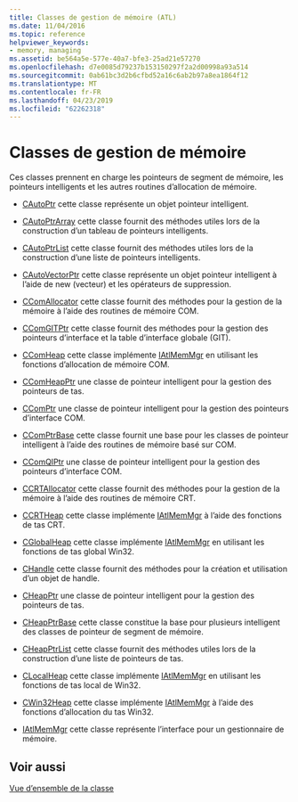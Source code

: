 ```yaml
---
title: Classes de gestion de mémoire (ATL)
ms.date: 11/04/2016
ms.topic: reference
helpviewer_keywords:
- memory, managing
ms.assetid: be564a5e-577e-40a7-bfe3-25ad21e57270
ms.openlocfilehash: d7e0085d79237b153150297f2a2d00998a93a514
ms.sourcegitcommit: 0ab61bc3d2b6cfbd52a16c6ab2b97a8ea1864f12
ms.translationtype: MT
ms.contentlocale: fr-FR
ms.lasthandoff: 04/23/2019
ms.locfileid: "62262318"
---
```

# <a name="memory-management-classes"></a>Classes de gestion de mémoire

Ces classes prennent en charge les pointeurs de segment de mémoire, les pointeurs intelligents et les autres routines d’allocation de mémoire.

- [CAutoPtr](../atl/reference/cautoptr-class.md) cette classe représente un objet pointeur intelligent.

- [CAutoPtrArray](../atl/reference/cautoptrarray-class.md) cette classe fournit des méthodes utiles lors de la construction d’un tableau de pointeurs intelligents.

- [CAutoPtrList](../atl/reference/cautoptrlist-class.md) cette classe fournit des méthodes utiles lors de la construction d’une liste de pointeurs intelligents.

- [CAutoVectorPtr](../atl/reference/cautovectorptr-class.md) cette classe représente un objet pointeur intelligent à l’aide de new (vecteur) et les opérateurs de suppression.

- [CComAllocator](../atl/reference/ccomallocator-class.md) cette classe fournit des méthodes pour la gestion de la mémoire à l’aide des routines de mémoire COM.

- [CComGITPtr](../atl/reference/ccomgitptr-class.md) cette classe fournit des méthodes pour la gestion des pointeurs d’interface et la table d’interface globale (GIT).

- [CComHeap](../atl/reference/ccomheap-class.md) cette classe implémente [IAtlMemMgr](../atl/reference/iatlmemmgr-class.md) en utilisant les fonctions d’allocation de mémoire COM.

- [CComHeapPtr](../atl/reference/ccomheapptr-class.md) une classe de pointeur intelligent pour la gestion des pointeurs de tas.

- [CComPtr](../atl/reference/ccomptr-class.md) une classe de pointeur intelligent pour la gestion des pointeurs d’interface COM.

- [CComPtrBase](../atl/reference/ccomptrbase-class.md) cette classe fournit une base pour les classes de pointeur intelligent à l’aide des routines de mémoire basé sur COM.

- [CComQIPtr](../atl/reference/ccomqiptr-class.md) une classe de pointeur intelligent pour la gestion des pointeurs d’interface COM.

- [CCRTAllocator](../atl/reference/ccrtallocator-class.md) cette classe fournit des méthodes pour la gestion de la mémoire à l’aide des routines de mémoire CRT.

- [CCRTHeap](../atl/reference/ccrtheap-class.md) cette classe implémente [IAtlMemMgr](../atl/reference/iatlmemmgr-class.md) à l’aide des fonctions de tas CRT.

- [CGlobalHeap](../atl/reference/cglobalheap-class.md) cette classe implémente [IAtlMemMgr](../atl/reference/iatlmemmgr-class.md) en utilisant les fonctions de tas global Win32.

- [CHandle](../atl/reference/chandle-class.md) cette classe fournit des méthodes pour la création et utilisation d’un objet de handle.

- [CHeapPtr](../atl/reference/cheapptr-class.md) une classe de pointeur intelligent pour la gestion des pointeurs de tas.

- [CHeapPtrBase](../atl/reference/cheapptrbase-class.md) cette classe constitue la base pour plusieurs intelligent des classes de pointeur de segment de mémoire.

- [CHeapPtrList](../atl/reference/cheapptrlist-class.md) cette classe fournit des méthodes utiles lors de la construction d’une liste de pointeurs de tas.

- [CLocalHeap](../atl/reference/clocalheap-class.md) cette classe implémente [IAtlMemMgr](../atl/reference/iatlmemmgr-class.md) en utilisant les fonctions de tas local de Win32.

- [CWin32Heap](../atl/reference/cwin32heap-class.md) cette classe implémente [IAtlMemMgr](../atl/reference/iatlmemmgr-class.md) à l’aide des fonctions d’allocation du tas Win32.

- [IAtlMemMgr](../atl/reference/iatlmemmgr-class.md) cette classe représente l’interface pour un gestionnaire de mémoire.

## <a name="see-also"></a>Voir aussi

[Vue d’ensemble de la classe](../atl/atl-class-overview.md)
